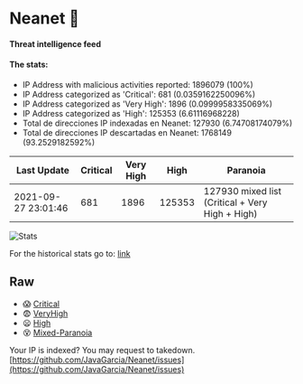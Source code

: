 # Neanet :hocho:
#### Threat intelligence feed
#### The stats:

- IP Address with malicious activities reported: 1896079 (100%)
- IP Address categorized as 'Critical':  681 (0.0359162250096%)
- IP Address categorized as 'Very High':  1896 (0.0999958335069%)
- IP Address categorized as 'High':  125353 (6.61116968228)
- Total de direcciones IP indexadas en Neanet:  127930 (6.74708174079%)
- Total de direcciones IP descartadas en Neanet:  1768149 (93.2529182592%)

| Last Update | Critical | Very High | High | Paranoia |
| --- | --- | --- | --- | --- |
| 2021-09-27 23:01:46 | 681 | 1896 | 125353 | 127930 mixed list (Critical + Very High + High)|

![Stats](https://docs.google.com/spreadsheets/d/e/2PACX-1vSnaNMIXVabIpDJjufMlzH7poXnshF3mgd8Is1g9ytUEzVsP5my4Trn8f-xkoLLQ38xpL3HtmUexLo6/pubchart?oid=501124687&format=image)

For the historical stats go to: [link](/stats.csv)
## Raw
- :scream: [Critical](https://raw.githubusercontent.com/JavaGarcia/Neanet/master/blacklists/neanet_critical.txt)
- :fearful: [VeryHigh](https://raw.githubusercontent.com/JavaGarcia/Neanet/master/blacklists/neanet_veryHigh.txtt)
- :frowning: [High](https://raw.githubusercontent.com/JavaGarcia/Neanet/master/blacklists/neanet_high.txt)
- :dizzy_face: [Mixed-Paranoia](https://raw.githubusercontent.com/JavaGarcia/Neanet/master/blacklists/neanet_all.txt)


Your IP is indexed? You may request to takedown. [https://github.com/JavaGarcia/Neanet/issues](https://github.com/JavaGarcia/Neanet/issues)















































































































































































































































































































































































































































































































































































































































































































































































































































































































































































































































































































































































































































































































































































































































































































































































































































































































































































































































































































































































































































































































































































































































































































































































































































































































































































































































































































































































































































































































































































































































































































































































































































































































































































































































































































































































































































































































































































































































































































































































































































































































































































































































































































































































































































































































































































































































































































































































































































































































































































































































































































































































































































































































































































































































































































































































































































































































































































































































































































































































































































































































































































































































































































































































































































































































































































































































































































































































































































































































































































































































































































































































































































































































































































































































































































































































































































































































































































































































































































































































































































































































































































































































































































































































































































































































































































































































































































































































































































































































































































































































































































































































































































































